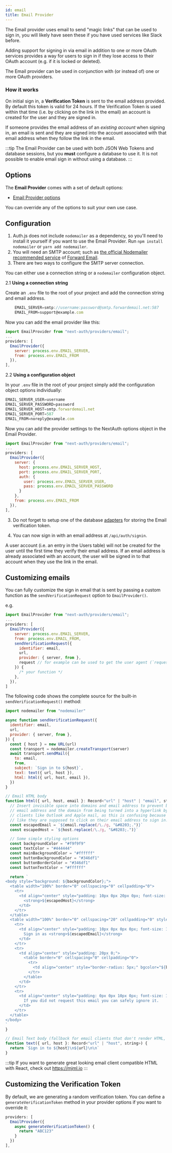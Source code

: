 ```yaml
---
id: email
title: Email Provider
---
```


The Email provider uses email to send "magic links" that can be used to sign in, you will likely have seen these if you have used services like Slack before.

Adding support for signing in via email in addition to one or more OAuth services provides a way for users to sign in if they lose access to their OAuth account (e.g. if it is locked or deleted).

The Email provider can be used in conjunction with (or instead of) one or more OAuth providers.

### How it works

On initial sign in, a **Verification Token** is sent to the email address provided. By default this token is valid for 24 hours. If the Verification Token is used within that time (i.e. by clicking on the link in the email) an account is created for the user and they are signed in.

If someone provides the email address of an _existing account_ when signing in, an email is sent and they are signed into the account associated with that email address when they follow the link in the email.

:::tip
The Email Provider can be used with both JSON Web Tokens and database sessions, but you **must** configure a database to use it. It is not possible to enable email sign in without using a database.
:::

## Options

The **Email Provider** comes with a set of default options:

- [Email Provider options](/guides/providers/email)

You can override any of the options to suit your own use case.

## Configuration

1. Auth.js does not include `nodemailer` as a dependency, so you'll need to install it yourself if you want to use the Email Provider. Run `npm install nodemailer` or `yarn add nodemailer`.
2. You will need an SMTP account; such as [the official Nodemailer recommended service](https://nodemailer.com/about/#example) of [Forward Email](https://forwardemail.net).
3. There are two ways to configure the SMTP server connection.

You can either use a connection string or a `nodemailer` configuration object.

2.1 **Using a connection string**

Create an `.env` file to the root of your project and add the connection string and email address.

```js title=".env" {1}
	EMAIL_SERVER=smtp://username:password@smtp.forwardemail.net:587
	EMAIL_FROM=support@example.com
```

Now you can add the email provider like this:

```js {3} title="auth.js"
import EmailProvider from "next-auth/providers/email";
...
providers: [
  EmailProvider({
    server: process.env.EMAIL_SERVER,
    from: process.env.EMAIL_FROM
  }),
],
```

2.2 **Using a configuration object**

In your `.env` file in the root of your project simply add the configuration object options individually:

```js title=".env"
EMAIL_SERVER_USER=username
EMAIL_SERVER_PASSWORD=password
EMAIL_SERVER_HOST=smtp.forwardemail.net
EMAIL_SERVER_PORT=587
EMAIL_FROM=noreply@example.com
```

Now you can add the provider settings to the NextAuth options object in the Email Provider.

```js title="auth.js"
import EmailProvider from "next-auth/providers/email";
...
providers: [
  EmailProvider({
    server: {
      host: process.env.EMAIL_SERVER_HOST,
      port: process.env.EMAIL_SERVER_PORT,
      auth: {
        user: process.env.EMAIL_SERVER_USER,
        pass: process.env.EMAIL_SERVER_PASSWORD
      }
    },
    from: process.env.EMAIL_FROM
  }),
],
```

3. Do not forget to setup one of the database [adapters](/reference/adapters/overview) for storing the Email verification token.

4. You can now sign in with an email address at `/api/auth/signin`.

A user account (i.e. an entry in the Users table) will not be created for the user until the first time they verify their email address. If an email address is already associated with an account, the user will be signed in to that account when they use the link in the email.

## Customizing emails

You can fully customize the sign in email that is sent by passing a custom function as the `sendVerificationRequest` option to `EmailProvider()`.

e.g.

```js {3} title="auth.js"
import EmailProvider from "next-auth/providers/email";
...
providers: [
  EmailProvider({
    server: process.env.EMAIL_SERVER,
    from: process.env.EMAIL_FROM,
    sendVerificationRequest({
      identifier: email,
      url,
      provider: { server, from },
      request // for example can be used to get the user agent (`request.headers.get("user-agent")`) to parse and pass on to the user in the email so they can be more confident they originated the request
    }) {
      /* your function */
    },
  }),
]
```

The following code shows the complete source for the built-in `sendVerificationRequest()` method:

```js
import nodemailer from "nodemailer"

async function sendVerificationRequest({
  identifier: email,
  url,
  provider: { server, from },
}) {
  const { host } = new URL(url)
  const transport = nodemailer.createTransport(server)
  await transport.sendMail({
    to: email,
    from,
    subject: `Sign in to ${host}`,
    text: text({ url, host }),
    html: html({ url, host, email }),
  })
}

// Email HTML body
function html({ url, host, email }: Record<"url" | "host" | "email", string>) {
  // Insert invisible space into domains and email address to prevent both the
  // email address and the domain from being turned into a hyperlink by email
  // clients like Outlook and Apple mail, as this is confusing because it seems
  // like they are supposed to click on their email address to sign in.
  const escapedEmail = `${email.replace(/\./g, "&#8203;.")}`
  const escapedHost = `${host.replace(/\./g, "&#8203;.")}`

  // Some simple styling options
  const backgroundColor = "#f9f9f9"
  const textColor = "#444444"
  const mainBackgroundColor = "#ffffff"
  const buttonBackgroundColor = "#346df1"
  const buttonBorderColor = "#346df1"
  const buttonTextColor = "#ffffff"

  return `
<body style="background: ${backgroundColor};">
  <table width="100%" border="0" cellspacing="0" cellpadding="0">
    <tr>
      <td align="center" style="padding: 10px 0px 20px 0px; font-size: 22px; font-family: Helvetica, Arial, sans-serif; color: ${textColor};">
        <strong>${escapedHost}</strong>
      </td>
    </tr>
  </table>
  <table width="100%" border="0" cellspacing="20" cellpadding="0" style="background: ${mainBackgroundColor}; max-width: 600px; margin: auto; border-radius: 10px;">
    <tr>
      <td align="center" style="padding: 10px 0px 0px 0px; font-size: 18px; font-family: Helvetica, Arial, sans-serif; color: ${textColor};">
        Sign in as <strong>${escapedEmail}</strong>
      </td>
    </tr>
    <tr>
      <td align="center" style="padding: 20px 0;">
        <table border="0" cellspacing="0" cellpadding="0">
          <tr>
            <td align="center" style="border-radius: 5px;" bgcolor="${buttonBackgroundColor}"><a href="${url}" target="_blank" style="font-size: 18px; font-family: Helvetica, Arial, sans-serif; color: ${buttonTextColor}; text-decoration: none; border-radius: 5px; padding: 10px 20px; border: 1px solid ${buttonBorderColor}; display: inline-block; font-weight: bold;">Sign in</a></td>
          </tr>
        </table>
      </td>
    </tr>
    <tr>
      <td align="center" style="padding: 0px 0px 10px 0px; font-size: 16px; line-height: 22px; font-family: Helvetica, Arial, sans-serif; color: ${textColor};">
        If you did not request this email you can safely ignore it.
      </td>
    </tr>
  </table>
</body>
`
}

// Email Text body (fallback for email clients that don't render HTML, e.g. feature phones)
function text({ url, host }: Record<"url" | "host", string>) {
  return `Sign in to ${host}\n${url}\n\n`
}
```

:::tip
If you want to generate great looking email client compatible HTML with React, check out https://mjml.io
:::

## Customizing the Verification Token

By default, we are generating a random verification token. You can define a `generateVerificationToken` method in your provider options if you want to override it:

```js title="auth.js"
providers: [
  EmailProvider({
    async generateVerificationToken() {
      return "ABC123"
    }
  })
],
```
